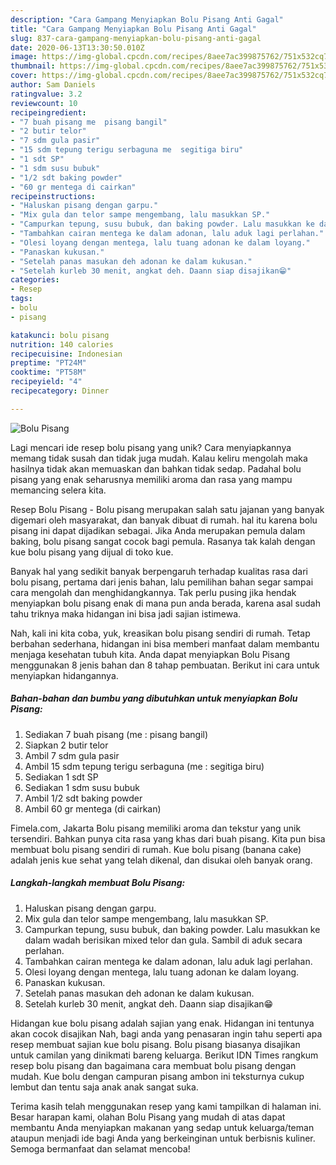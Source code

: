 ```yaml
---
description: "Cara Gampang Menyiapkan Bolu Pisang Anti Gagal"
title: "Cara Gampang Menyiapkan Bolu Pisang Anti Gagal"
slug: 837-cara-gampang-menyiapkan-bolu-pisang-anti-gagal
date: 2020-06-13T13:30:50.010Z
image: https://img-global.cpcdn.com/recipes/8aee7ac399875762/751x532cq70/bolu-pisang-foto-resep-utama.jpg
thumbnail: https://img-global.cpcdn.com/recipes/8aee7ac399875762/751x532cq70/bolu-pisang-foto-resep-utama.jpg
cover: https://img-global.cpcdn.com/recipes/8aee7ac399875762/751x532cq70/bolu-pisang-foto-resep-utama.jpg
author: Sam Daniels
ratingvalue: 3.2
reviewcount: 10
recipeingredient:
- "7 buah pisang me  pisang bangil"
- "2 butir telor"
- "7 sdm gula pasir"
- "15 sdm tepung terigu serbaguna me  segitiga biru"
- "1 sdt SP"
- "1 sdm susu bubuk"
- "1/2 sdt baking powder"
- "60 gr mentega di cairkan"
recipeinstructions:
- "Haluskan pisang dengan garpu."
- "Mix gula dan telor sampe mengembang, lalu masukkan SP."
- "Campurkan tepung, susu bubuk, dan baking powder. Lalu masukkan ke dalam wadah berisikan mixed telor dan gula. Sambil di aduk secara perlahan."
- "Tambahkan cairan mentega ke dalam adonan, lalu aduk lagi perlahan."
- "Olesi loyang dengan mentega, lalu tuang adonan ke dalam loyang."
- "Panaskan kukusan."
- "Setelah panas masukan deh adonan ke dalam kukusan."
- "Setelah kurleb 30 menit, angkat deh. Daann siap disajikan😁"
categories:
- Resep
tags:
- bolu
- pisang

katakunci: bolu pisang 
nutrition: 140 calories
recipecuisine: Indonesian
preptime: "PT24M"
cooktime: "PT58M"
recipeyield: "4"
recipecategory: Dinner

---
```



![Bolu Pisang](https://img-global.cpcdn.com/recipes/8aee7ac399875762/751x532cq70/bolu-pisang-foto-resep-utama.jpg)

Lagi mencari ide resep bolu pisang yang unik? Cara menyiapkannya memang tidak susah dan tidak juga mudah. Kalau keliru mengolah maka hasilnya tidak akan memuaskan dan bahkan tidak sedap. Padahal bolu pisang yang enak seharusnya memiliki aroma dan rasa yang mampu memancing selera kita.

Resep Bolu Pisang - Bolu pisang merupakan salah satu jajanan yang banyak digemari oleh masyarakat, dan banyak dibuat di rumah. hal itu karena bolu pisang ini dapat dijadikan sebagai. Jika Anda merupakan pemula dalam baking, bolu pisang sangat cocok bagi pemula. Rasanya tak kalah dengan kue bolu pisang yang dijual di toko kue.

Banyak hal yang sedikit banyak berpengaruh terhadap kualitas rasa dari bolu pisang, pertama dari jenis bahan, lalu pemilihan bahan segar sampai cara mengolah dan menghidangkannya. Tak perlu pusing jika hendak menyiapkan bolu pisang enak di mana pun anda berada, karena asal sudah tahu triknya maka hidangan ini bisa jadi sajian istimewa.


Nah, kali ini kita coba, yuk, kreasikan bolu pisang sendiri di rumah. Tetap berbahan sederhana, hidangan ini bisa memberi manfaat dalam membantu menjaga kesehatan tubuh kita. Anda dapat menyiapkan Bolu Pisang menggunakan 8 jenis bahan dan 8 tahap pembuatan. Berikut ini cara untuk menyiapkan hidangannya.

<!--inarticleads1-->

##### Bahan-bahan dan bumbu yang dibutuhkan untuk menyiapkan Bolu Pisang:

1. Sediakan 7 buah pisang (me : pisang bangil)
1. Siapkan 2 butir telor
1. Ambil 7 sdm gula pasir
1. Ambil 15 sdm tepung terigu serbaguna (me : segitiga biru)
1. Sediakan 1 sdt SP
1. Sediakan 1 sdm susu bubuk
1. Ambil 1/2 sdt baking powder
1. Ambil 60 gr mentega (di cairkan)


Fimela.com, Jakarta Bolu pisang memiliki aroma dan tekstur yang unik tersendiri. Bahkan punya cita rasa yang khas dari buah pisang. Kita pun bisa membuat bolu pisang sendiri di rumah. Kue bolu pisang (banana cake) adalah jenis kue sehat yang telah dikenal, dan disukai oleh banyak orang. 

<!--inarticleads2-->

##### Langkah-langkah membuat Bolu Pisang:

1. Haluskan pisang dengan garpu.
1. Mix gula dan telor sampe mengembang, lalu masukkan SP.
1. Campurkan tepung, susu bubuk, dan baking powder. Lalu masukkan ke dalam wadah berisikan mixed telor dan gula. Sambil di aduk secara perlahan.
1. Tambahkan cairan mentega ke dalam adonan, lalu aduk lagi perlahan.
1. Olesi loyang dengan mentega, lalu tuang adonan ke dalam loyang.
1. Panaskan kukusan.
1. Setelah panas masukan deh adonan ke dalam kukusan.
1. Setelah kurleb 30 menit, angkat deh. Daann siap disajikan😁


Hidangan kue bolu pisang adalah sajian yang enak. Hidangan ini tentunya akan cocok disajikan Nah, bagi anda yang penasaran ingin tahu seperti apa resep membuat sajian kue bolu pisang. Bolu pisang biasanya disajikan untuk camilan yang dinikmati bareng keluarga. Berikut IDN Times rangkum resep bolu pisang dan bagaimana cara membuat bolu pisang dengan mudah. Kue bolu dengan campuran pisang ambon ini teksturnya cukup lembut dan tentu saja anak anak sangat suka. 

Terima kasih telah menggunakan resep yang kami tampilkan di halaman ini. Besar harapan kami, olahan Bolu Pisang yang mudah di atas dapat membantu Anda menyiapkan makanan yang sedap untuk keluarga/teman ataupun menjadi ide bagi Anda yang berkeinginan untuk berbisnis kuliner. Semoga bermanfaat dan selamat mencoba!
